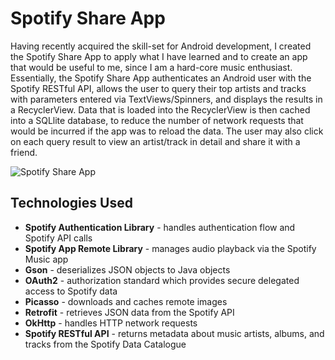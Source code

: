 # Spotify Share App
Having recently acquired the skill-set for Android development, I created the Spotify Share App to apply what I have learned and to create an app that would be useful to me, since I am a hard-core music enthusiast. Essentially, the Spotify Share App authenticates an Android user with the Spotify RESTful API, allows the user to query their top artists and tracks with parameters entered via TextViews/Spinners, and displays the results in a RecyclerView. Data that is loaded into the RecyclerView is then cached into a SQLlite database, to reduce the number of network requests that would be incurred if the app was to reload the data. The user may also click on each query result to view an artist/track in detail and share it with a friend.

![Spotify Share App](app/src/main/res/drawable/spotifyshareappthumbnail.jpg?raw=true "Spotify Share App")

## Technologies Used
* **Spotify Authentication Library** - handles authentication flow and Spotify API calls
* **Spotify App Remote Library** - manages audio playback via the Spotify Music app
* **Gson** - deserializes JSON objects to Java objects
* **OAuth2** - authorization standard which provides secure delegated access to Spotify data
* **Picasso** - downloads and caches remote images
* **Retrofit** - retrieves JSON data from the Spotify API 
* **OkHttp** - handles HTTP network requests
* **Spotify RESTful API** - returns metadata about music artists, albums, and tracks from the Spotify Data Catalogue


